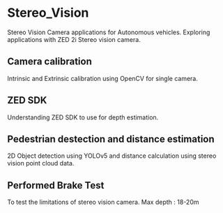 # Stereo_Vision

Stereo Vision Camera applications for Autonomous vehicles. Exploring applications with ZED 2i Stereo vision camera.

## Camera calibration
Intrinsic and Extrinsic calibration using OpenCV for single camera.

## ZED SDK
Understanding ZED SDK to use for depth estimation.

## Pedestrian destection and distance estimation 
2D Object detection using YOLOv5 and distance calculation using stereo vision point cloud data. 

## Performed Brake Test
To test the limitations of stereo vision camera. 
Max depth : 18-20m